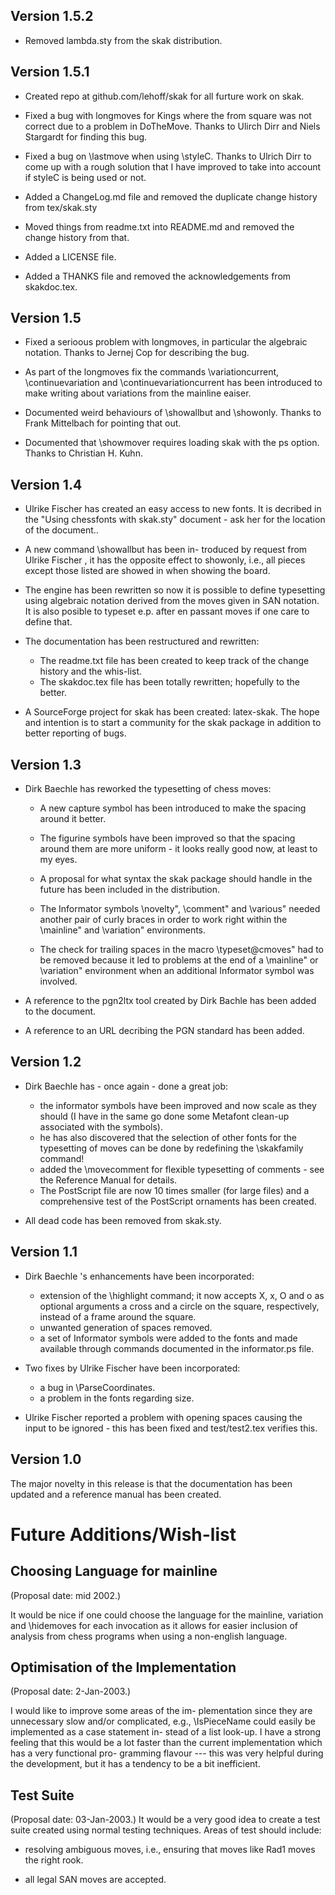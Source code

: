 Version 1.5.2
-------------

* Removed lambda.sty from the skak distribution.

Version 1.5.1
-------------

* Created repo at github.com/lehoff/skak for all furture work on skak.

* Fixed a bug with longmoves for Kings where the from square was not
  correct due to a problem in DoTheMove. Thanks to Ulirch Dirr and
  Niels Stargardt for finding this bug.

* Fixed a bug on \lastmove when using \styleC. Thanks to Ulrich Dirr
  to come up with a rough solution that I have improved to take into
  account if styleC is being used or not.

* Added a ChangeLog.md file and removed the duplicate change history
  from tex/skak.sty

* Moved things from readme.txt into README.md and removed the change
  history from that.

* Added a LICENSE file.

* Added a THANKS file and removed the acknowledgements from
  skakdoc.tex.



Version 1.5
-----------

* Fixed a serioous problem with longmoves, in particular the algebraic notation. Thanks to Jernej Cop for describing the bug.

* As part of the longmoves fix the commands \variationcurrent, \continuevariation and \continuevariationcurrent has been introduced to make writing about variations from the mainline eaiser.

* Documented weird behaviours of \showallbut and \showonly. Thanks to Frank Mittelbach for pointing that out.

* Documented that \showmover requires loading skak with the ps option. Thanks to Christian H. Kuhn.

Version 1.4
----------- 
* Ulrike Fischer has created an easy access to new fonts. It is decribed in 
  the "Using chessfonts with skak.sty" document - ask her for the
  location of the document..
 
* A new command \showallbut has been in- troduced by request from
  Ulrike Fischer , it has the opposite effect to showonly, i.e., all
  pieces except those listed are showed in when showing the board.

* The engine has been rewritten so now it is possible to define
  typesetting using algebraic notation derived from the moves given in
  SAN notation. It is also posible to typeset e.p. after en passant moves
  if one care to define that.
 
* The documentation has been restructured and rewritten:
  - The readme.txt file has been created to keep track of the change history
    and the whis-list.
  - The skakdoc.tex file has been totally rewritten; hopefully to the better.

* A SourceForge project for skak has been created: latex-skak. The hope and 
  intention is to start a community for the skak package in addition to better
  reporting of bugs.

Version 1.3
----------- 
* Dirk Baechle has reworked the typesetting of chess moves:
   - A new capture symbol has been introduced to make the spacing
     around it better.

  - The figurine symbols have been improved so that the spacing around 
    them are more uniform - it looks really good now, at least to my eyes.
  - A proposal for what syntax the skak package should handle in the
    future has been included in the distribution.
  - The Informator symbols \novelty", \comment" and \various" needed
    another pair of curly braces in order to work right within the
   \mainline" and \variation" environments.
  - The check for trailing spaces in the macro \typeset@cmoves" had to
    be removed because it led to problems at the end of a \mainline"
    or \variation" environment when an additional Informator symbol
    was involved.
 
* A reference to the pgn2ltx tool created by Dirk Bachle has been
  added to the document.
 
* A reference to an URL decribing the PGN standard has been added.
 
Version 1.2
-----------
 
* Dirk Baechle has - once again - done a great job:
  - the informator symbols have been improved and now scale as they
    should (I have in the same go done some Metafont clean-up associated
    with the symbols).
  - he has also discovered that the selection of other fonts for the
    typesetting of moves can be done by redefining the \skakfamily
    command!
  - added the \movecomment for flexible typesetting of comments -
    see the Reference Manual for details.
  - The PostScript file are now 10 times smaller (for large files) and
    a comprehensive test of the PostScript ornaments has been created.
 
* All dead code has been removed from skak.sty.
 
Version 1.1
----------- 

* Dirk Baechle 's enhancements have been incorporated:
  - extension of the \highlight command; it now accepts X, x, O and
    o as optional arguments a cross and a circle on the square, respectively, 
    instead of a frame around the square.  
  - unwanted generation of spaces removed.
  - a set of Informator symbols were added to the fonts and made
    available through commands documented in the informator.ps file.
 
* Two fixes by Ulrike Fischer have been incorporated:
  - a bug in \ParseCoordinates.  
  - a problem in the fonts regarding size.
 
* Ulrike Fischer reported a problem with opening spaces causing the
  input to be ignored - this has been fixed and test/test2.tex
  verifies this.

Version 1.0 
----------- 

The major novelty in this release is that the documentation has been
updated and a reference manual has been created.



Future Additions/Wish-list
==========================
 
Choosing Language for mainline
------------------------------ 
(Proposal date: mid 2002.) 

It would be nice if one could choose the language for the mainline,
variation and \hidemoves for each invocation as it allows for easier
inclusion of analysis from chess programs when using a non-english
language.
 
 
Optimisation of the Implementation
----------------------------------
(Proposal date: 2-Jan-2003.) 

I would like to improve some areas of the im-
plementation since they are unnecessary slow
and/or complicated, e.g., \IsPieceName could
easily be implemented as a case statement in-
stead of a list look-up. I have a strong feeling
that this would be a lot faster than the current
implementation which has a very functional pro-
gramming flavour --- this was very helpful during
the development, but it has a tendency to be a
bit inefficient. 


Test Suite
----------
(Proposal date: 03-Jan-2003.) 
It would be a very good idea to create a test
suite created using normal testing techniques.
Areas of test should include:
 
* resolving ambiguous moves, i.e., ensuring 
that moves like Rad1 moves the right rook.
 
* all legal SAN moves are accepted.


